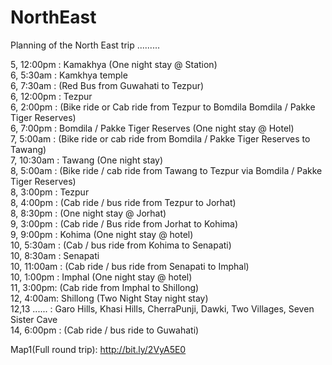 # NorthEast
Planning of the North East trip .........

5, 12:00pm : Kamakhya (One night stay @ Station) <br>
6, 5:30am : Kamkhya temple<br>
6, 7:30am : (Red Bus from Guwahati to Tezpur)<br>
6, 12:00pm : Tezpur<br>
6, 2:00pm : (Bike ride or Cab ride from Tezpur to Bomdila Bomdila / Pakke Tiger Reserves)<br>
6, 7:00pm : Bomdila / Pakke Tiger Reserves (One night stay @ Hotel)<br>
7, 5:00am : (Bike ride or cab ride from Bomdila / Pakke Tiger Reserves to Tawang)<br>
7, 10:30am : Tawang (One night stay)<br>
8, 5:00am : (Bike ride / cab ride from Tawang to Tezpur via Bomdila / Pakke Tiger Reserves)<br>
8, 3:00pm : Tezpur<br>
8, 4:00pm : (Cab ride / bus ride from Tezpur to Jorhat)<br>
8, 8:30pm : (One night stay @ Jorhat)<br>
9, 3:00pm : (Cab ride / Bus ride from Jorhat to Kohima)<br>
9, 9:00pm : Kohima (One night stay @ hotel)<br>
10, 5:30am : (Cab / bus ride from Kohima to Senapati)<br>
10, 8:30am : Senapati<br>
10, 11:00am : (Cab ride / bus ride from Senapati to Imphal)<br>
10, 1:00pm : Imphal (One night stay @ hotel)<br>
11, 3:00pm: (Cab ride from Imphal to Shillong)<br>
12, 4:00am: Shillong (Two Night Stay night stay)<br>
12,13 ...... : Garo Hills, Khasi Hills, CherraPunji, Dawki, Two Villages, Seven Sister Cave<br>
14, 6:00pm : (Cab ride / bus ride to Guwahati)<br>


Map1(Full round trip): http://bit.ly/2VyA5E0
